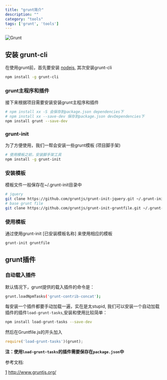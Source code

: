 ```yaml
---
title: "grunt简介"
description: ""
category: "tools"
tags: ['grunt', 'tools']
---
```



![Grunt][grunt brand]

## 安装 grunt-cli
在使用grunt前，首先要安装 [nodejs][1], 其次安装grunt-cli

```bash
npm install -g grunt-cli
```

### grunt主程序和插件
接下来根据项目需要安装安装grunt主程序和插件

```bash
# npm install xx -S 会保存到package.json dependencies下
# npm install xx --save-dev 保存到package.json devDependencies下
npm install grunt --save-dev
```

### grunt-init
为了方便使用，我们一帮会安装一些grunt模板 (项目脚手架)

```bash
# 使用模板之前，安装脚手架工具
npm install -g grunt-init
```
### 安装模板
模板文件一般保存在~/.grunt-init目录中


```bash
# jquery
git clone https://github.com/gruntjs/grunt-init-jquery.git ~/.grunt-init/jquery
# base grunt file
git clone https://github.com/gruntjs/grunt-init-gruntfile.git ~/.grunt-init/gruntfile

```

### 使用模板
通过使用grunt-init [已安装模板名称] 来使用相应的模板

```bash
grunt-init gruntfile
```

## grunt插件

### 自动载入插件
默认情况下，grunt提供的载入插件的命令是：

```bash
grunt.loadNpmTasks('grunt-contrib-concat');
```
每安装一个插件都要手动加载一遍，实在是太stupid, 我们可以安装一个自动加载插件的插件`load-grunt-tasks`,安装和使用比较简单：

```bash
npm install load-grunt-tasks --save-dev
```
然后在Gruntfile.js的开头加入

```javascript
require('load-grunt-tasks')(grunt);
```
**注：使用`load-grunt-tasks`的插件需要保存在`package.json`中**

参考文档:

[1]  http://www.gruntjs.org/

[1]: http://nodejs.org/
[grunt brand]: http://www.gruntjs.org/img/grunt-logo.png
